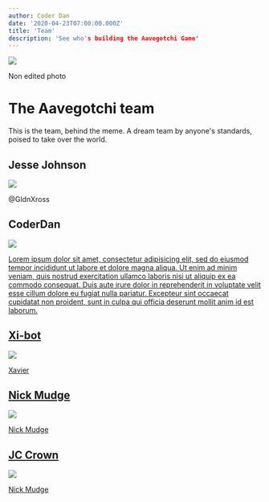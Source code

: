 ```yaml
---
author: Coder Dan
date: '2020-04-23T07:00:00.000Z'
title: 'Team'
description: 'See who's building the Aavegotchi Game'
---
```

<div class="rightImageContainer">
<img class="rightImage" src="/team/aavegotchi-team-photo.png">
<p class="rightImageText">Non edited photo</p>
</div>

# The Aavegotchi team
This is the team, behind the meme.  A dream team by anyone's standards, poised to take over the world.

## Jesse Johnson
<div class="leftFlexContainer">
  <div class="leftImageContainer">
  <img class="leftImage" src="/coderdan.jpg">
  <p class="leftImageText">@GldnXross</p>
  </div>



## CoderDan
  <div class="leftImageContainer">
  <img class="leftImage" src="/coderdan.jpg">
  <p class="leftImageText"><a href="https://twitter.com/coderdannn"@coderdann</a></p>
  </div>

Lorem ipsum dolor sit amet, consectetur adipisicing elit, sed do eiusmod tempor incididunt ut labore et dolore magna aliqua. Ut enim ad minim veniam, quis nostrud exercitation ullamco laboris nisi ut aliquip ex ea commodo consequat. Duis aute irure dolor in reprehenderit in voluptate velit esse cillum dolore eu fugiat nulla pariatur. Excepteur sint occaecat cupidatat non proident, sunt in culpa qui officia deserunt mollit anim id est laborum.

## Xi-bot
  <div class="leftImageContainer">
  <img class="leftImage" src="/coderdan.jpg">
  <p class="leftImageText">Xavier </p>
  </div>

## Nick Mudge
  <div class="leftImageContainer">
  <img class="leftImage" src="/coderdan.jpg">
  <p class="leftImageText">Nick Mudge</p>
  </div>

## JC Crown
  <div class="leftImageContainer">
  <img class="leftImage" src="/coderdan.jpg">
  <p class="leftImageText">Nick Mudge</p>
  </div>



</div>
